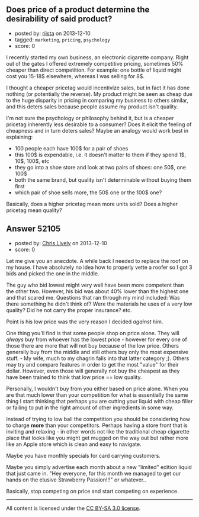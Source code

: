 ## Does price of a product determine the desirability of said product?

- posted by: [riista](https://stackexchange.com/users/-1/30041-riista) on 2013-12-10
- tagged: `marketing`, `pricing`, `psychology`
- score: 0

<p>I recently started my own business, an electronic cigarette company. Right out of the gates I offered extremely competitive pricing, sometimes 50% cheaper than direct competition. For example: one bottle of liquid might cost you 15-18$ elsewhere, whereas I was selling for 8$.</p>

<p>I thought a cheaper pricetag would incentivize sales, but in fact it has done nothing (or potentially the reverse). My product might be seen as cheap due to the huge disparity in pricing in comparing my business to others similar, and this deters sales because people assume my product isn't quality.</p>

<p>I'm not sure the psychology or philosophy behind it, but is a cheaper pricetag inherently less desirable to a consumer? Does it elicit the feeling of cheapness and in turn deters sales? Maybe an analogy would work best in explaining:</p>

<ul>
<li>100 people each have 100$ for a pair of shoes</li>
<li>this 100$ is expendable, i.e. it doesn't matter to them if they spend 1$, 10$, 100$, etc</li>
<li>they go into a shoe store and look at two pairs of shoes: one 50$, one 100$</li>
<li>both the same brand, but quality isn't determinable without buying them first</li>
<li>which pair of shoe sells more, the 50$ one or the 100$ one?</li>
</ul>

<p>Basically, does a higher pricetag mean more units sold? Does a higher pricetag mean quality?</p>



## Answer 52105

- posted by: [Chris Lively](https://stackexchange.com/users/-1/1306-chris-lively) on 2013-12-10
- score: 0

<p>Let me give you an anecdote.  A while back I needed to replace the roof on my house.  I have absolutely no idea how to properly vette a roofer so I got 3 bids and picked the one in the middle.  </p>

<p>The guy who bid lowest might very well have been more competent than the other two.  However, his bid was about 40% lower than the highest one and that scared me.  Questions that ran through my mind included: Was there something he didn't think of?  Were the materials he uses of a very low quality?  Did he not carry the proper insurance?  etc.  </p>

<p>Point is his low price was the very reason I decided <em>against</em> him.</p>

<p>One thing you'll find is that some people shop on price alone.  They will <em>always</em> buy from whoever has the lowest price - however for every one of those there are more that will not buy because of the low price.  Others generally buy from the middle and still others buy only the most expensive stuff.   - My wife, much to my chagrin falls into that latter category ;).  Others may try and compare features in order to get the most "value" for their dollar.  However, even those will generally not buy the cheapest as they have been trained to think that low price == low quality.</p>

<p>Personally, I wouldn't buy from you either based on price alone.  When you are that much lower than your competition for what is essentially the same thing I start thinking that perhaps you are cutting your liquid with cheap filler or failing to put in the right amount of other ingredients in some way.  </p>

<p>Instead of trying to low ball the competition you should be considering how to charge <strong>more</strong> than your competitors.  Perhaps having a store front that is inviting and relaxing - in other words not like the traditional cheap cigarette place that looks like you might get mugged on the way out but rather more like an Apple store which is clean and easy to navigate.  </p>

<p>Maybe you have monthly specials for card carrying customers.  </p>

<p>Maybe you simply advertise each month about a new "limited" edition liquid that just came in.  "Hey everyone, for this month we managed to get our hands on the elusive Strawberry Passion!!!" or whatever..</p>

<p>Basically, stop competing on price and start competing on experience.</p>




---

All content is licensed under the [CC BY-SA 3.0 license](https://creativecommons.org/licenses/by-sa/3.0/).

